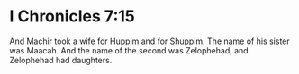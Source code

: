 # I Chronicles 7:15

And Machir took a wife for Huppim and for Shuppim. The name of his sister was Maacah. And the name of the second was Zelophehad, and Zelophehad had daughters.
